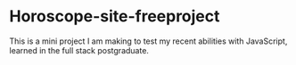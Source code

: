 # Horoscope-site-freeproject
This is a mini project I am making to test my recent abilities with JavaScript, learned in the full stack postgraduate.
